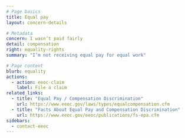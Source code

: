 ```yaml
---
# Page basics
title: Equal pay
layout: concern-details

# Metadata
concern: I wasn’t paid fairly
detail: compensation
right: equality-rights
summary: "I’m not receiving equal pay for equal work"

# Page content
blurb: equality
actions:
  - action: eeoc-claim
    label: File a claim
related_links:
  - title: "Equal Pay / Compensation Discrimination"
    url: https://www.eeoc.gov/laws/types/equalcompensation.cfm
  - title: "Facts About Equal Pay and Compensation Discrimination"
    url: https://www.eeoc.gov/eeoc/publications/fs-epa.cfm
sidebars:
  - contact-eeoc
---
```

